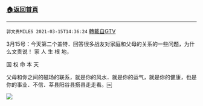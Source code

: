 ﻿###  [:house:返回首頁](https://github.com/ourhimalayas/txt)
---

`郭文贵MILES 2021-03-15T14:36:24` [轉載自GTV](https://gtv.org/web/#/UserInfo/5e596957357cc612d35a8044)

3月15号：今天第二个盖特．回答很多战友对家庭和父母的关系的一些问题，为什么文贵说！
家 人 生 根 地，

国 权 命 本 天

父母和你之间的磁场的联系，就是你的风水．就是你的运气，就是你的健康，也是你的事业．不信．莘县阳谷县搭县走走看。￼

[![](https://filegroup.gtv.org/cdn-cgi/image/width=600/https://filegroup.gtv.org/group6/web/20210315/14/36/0/3f806fd6ff45cbd2f3131d163b0b3679.jpg)](https://filegroup.gtv.org/group6/web/20210315/14/36/0/8fafe9a233212a3f6721b537d1745dd1.mp4)